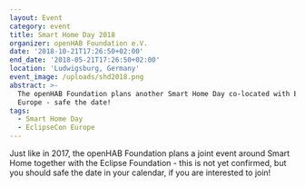 ```yaml
---
layout: Event
category: event
title: Smart Home Day 2018
organizer: openHAB Foundation e.V.
date: '2018-10-21T17:26:50+02:00'
end_date: '2018-05-21T17:26:50+02:00'
location: 'Ludwigsburg, Germany'
event_image: /uploads/shd2018.png
abstract: >-
  The openHAB Foundation plans another Smart Home Day co-located with EclipseCon
  Europe - safe the date!
tags:
  - Smart Home Day
  - EclipseCon Europe
---
```

Just like in 2017, the openHAB Foundation plans a joint event around Smart Home together with the Eclipse Foundation - this is not yet confirmed, but you should safe the date in your calendar, if you are interested to join!
